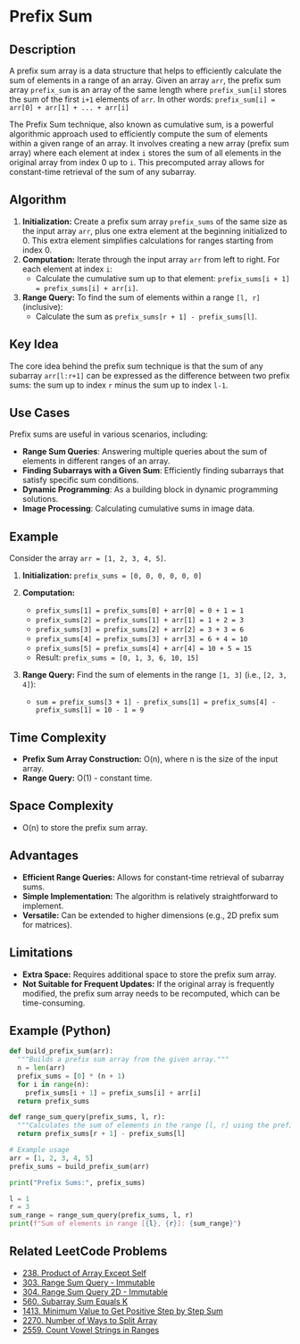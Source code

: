 # Prefix Sum

## Description

A prefix sum array is a data structure that helps to efficiently calculate the sum of elements in a range of an array. Given an array `arr`, the prefix sum array `prefix_sum` is an array of the same length where `prefix_sum[i]` stores the sum of the first `i+1` elements of `arr`. In other words:
`prefix_sum[i] = arr[0] + arr[1] + ... + arr[i]`

The Prefix Sum technique, also known as cumulative sum, is a powerful algorithmic approach used to efficiently compute the sum of elements within a given range of an array. It involves creating a new array (prefix sum array) where each element at index `i` stores the sum of all elements in the original array from index 0 up to `i`. This precomputed array allows for constant-time retrieval of the sum of any subarray.

## Algorithm

1. **Initialization:** Create a prefix sum array `prefix_sums` of the same size as the input array `arr`, plus one extra element at the beginning initialized to 0. This extra element simplifies calculations for ranges starting from index 0.
2. **Computation:** Iterate through the input array `arr` from left to right. For each element at index `i`:
    - Calculate the cumulative sum up to that element: `prefix_sums[i + 1] = prefix_sums[i] + arr[i]`.
3. **Range Query:** To find the sum of elements within a range `[l, r]` (inclusive):
    - Calculate the sum as `prefix_sums[r + 1] - prefix_sums[l]`.

## Key Idea

The core idea behind the prefix sum technique is that the sum of any subarray `arr[l:r+1]` can be expressed as the difference between two prefix sums: the sum up to index `r` minus the sum up to index `l-1`.

## Use Cases

Prefix sums are useful in various scenarios, including:

- **Range Sum Queries**: Answering multiple queries about the sum of elements in different ranges of an array.
- **Finding Subarrays with a Given Sum**: Efficiently finding subarrays that satisfy specific sum conditions.
- **Dynamic Programming**: As a building block in dynamic programming solutions.
- **Image Processing**: Calculating cumulative sums in image data.

## Example

Consider the array `arr = [1, 2, 3, 4, 5]`.

1. **Initialization:** `prefix_sums = [0, 0, 0, 0, 0, 0]`
2. **Computation:**
    - `prefix_sums[1] = prefix_sums[0] + arr[0] = 0 + 1 = 1`
    - `prefix_sums[2] = prefix_sums[1] + arr[1] = 1 + 2 = 3`
    - `prefix_sums[3] = prefix_sums[2] + arr[2] = 3 + 3 = 6`
    - `prefix_sums[4] = prefix_sums[3] + arr[3] = 6 + 4 = 10`
    - `prefix_sums[5] = prefix_sums[4] + arr[4] = 10 + 5 = 15`
    - Result: `prefix_sums = [0, 1, 3, 6, 10, 15]`

3. **Range Query:** Find the sum of elements in the range `[1, 3]` (i.e., `[2, 3, 4]`):
    - `sum = prefix_sums[3 + 1] - prefix_sums[1] = prefix_sums[4] - prefix_sums[1] = 10 - 1 = 9`

## Time Complexity

- **Prefix Sum Array Construction:** O(n), where n is the size of the input array.
- **Range Query:** O(1) - constant time.

## Space Complexity

- O(n) to store the prefix sum array.

## Advantages

- **Efficient Range Queries:** Allows for constant-time retrieval of subarray sums.
- **Simple Implementation:** The algorithm is relatively straightforward to implement.
- **Versatile:** Can be extended to higher dimensions (e.g., 2D prefix sum for matrices).

## Limitations

- **Extra Space:** Requires additional space to store the prefix sum array.
- **Not Suitable for Frequent Updates:** If the original array is frequently modified, the prefix sum array needs to be recomputed, which can be time-consuming.

## Example (Python)

```python
def build_prefix_sum(arr):
  """Builds a prefix sum array from the given array."""
  n = len(arr)
  prefix_sums = [0] * (n + 1)
  for i in range(n):
    prefix_sums[i + 1] = prefix_sums[i] + arr[i]
  return prefix_sums

def range_sum_query(prefix_sums, l, r):
  """Calculates the sum of elements in the range [l, r] using the prefix sum array."""
  return prefix_sums[r + 1] - prefix_sums[l]

# Example usage
arr = [1, 2, 3, 4, 5]
prefix_sums = build_prefix_sum(arr)

print("Prefix Sums:", prefix_sums)

l = 1
r = 3
sum_range = range_sum_query(prefix_sums, l, r)
print(f"Sum of elements in range [{l}, {r}]: {sum_range}")
```

## Related LeetCode Problems

- [238. Product of Array Except Self](./../problems/0238-product-of-array-except-self/README.md)
- [303. Range Sum Query - Immutable](https://leetcode.com/problems/range-sum-query-immutable/)
- [304. Range Sum Query 2D - Immutable](https://leetcode.com/problems/range-sum-query-2d-immutable/)
- [560. Subarray Sum Equals K](https://leetcode.com/problems/subarray-sum-equals-k/)
- [1413. Minimum Value to Get Positive Step by Step Sum](https://leetcode.com/problems/minimum-value-to-get-positive-step-by-step-sum/)
- [2270. Number of Ways to Split Array](https://leetcode.com/problems/number-of-ways-to-split-array/)
- [2559. Count Vowel Strings in Ranges](./2559-count-vowel-strings-in-ranges/README.md)
